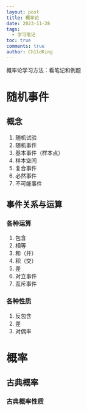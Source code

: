 ```yaml
---
layout: post
title: 概率论
date: 2023-11-28
tags:
  - 学习笔记
toc: true
comments: true
author: Ch1ldKing
---
```


概率论学习方法：看笔记和例题

<!-- more -->
# 随机事件
## 概念
1. 随机试验
2. 随机事件
3. 基本事件（样本点）
4. 样本空间
5. 复合事件
6. 必然事件
7. 不可能事件
## 事件关系与运算
### 各种运算
1. 包含
2. 相等
3. 和（并）
4. 积（交）
5. 差
6. 对立事件
7. 互斥事件
### 各种性质
1. 反包含
2. 差
3. 对偶率
# 概率
## 古典概率
### 古典概率性质 

